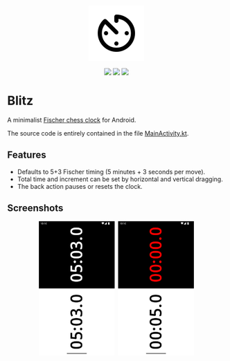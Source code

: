 <p align="center">
    <img src="https://raw.githubusercontent.com/ldeso/blitz/HEAD/metadata/en-US/images/icon.png" height="128">
</p>

<p align="center">
    <a href="https://github.com/ldeso/blitz/releases/latest" alt="GitHub">
        <img src="https://img.shields.io/github/release/ldeso/blitz.svg?logo=github&label=GitHub" /></a>
    <a href="https://f-droid.org/packages/net.leodesouza.blitz/" alt="F-Droid">
        <img src="https://img.shields.io/f-droid/v/net.leodesouza.blitz?logo=F-Droid&label=F-Droid" /></a>
    <a href="https://play.google.com/store/apps/details?id=net.leodesouza.blitz" alt="Google">
        <img src="https://img.shields.io/badge/Google-Testing-red?logo=Google-Play" /></a>
</p>

# Blitz

A minimalist [Fischer chess clock](https://en.wikipedia.org/wiki/Fischer_clock) for Android.

The source code is entirely contained in the file [MainActivity.kt](app/src/main/java/net/leodesouza/blitz/MainActivity.kt).

## Features

- Defaults to 5+3 Fischer timing (5 minutes + 3 seconds per move).
- Total time and increment can be set by horizontal and vertical dragging.
- The back action pauses or resets the clock.

## Screenshots

<p align="center">
    <img src="https://raw.githubusercontent.com/ldeso/blitz/HEAD/metadata/en-US/images/phoneScreenshots/1.png" height="311">&nbsp;
    <img src="https://raw.githubusercontent.com/ldeso/blitz/HEAD/metadata/en-US/images/phoneScreenshots/2.png" height="311">
</p>
